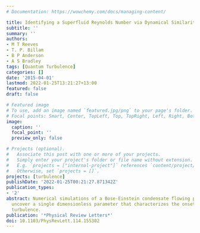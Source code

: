 ```yaml
---
# Documentation: https://wowchemy.com/docs/managing-content/

title: Identifying a Superfluid Reynolds Number via Dynamical Similarity
subtitle: ''
summary: ''
authors:
- M T Reeves
- T. P. Billam
- B P Anderson
- A S Bradley
tags: [Quantum Turbulence]
categories: []
date: '2015-04-01'
lastmod: 2022-01-25T13:21:27+13:00
featured: false
draft: false

# Featured image
# To use, add an image named `featured.jpg/png` to your page's folder.
# Focal points: Smart, Center, TopLeft, Top, TopRight, Left, Right, BottomLeft, Bottom, BottomRight.
image:
  caption: ''
  focal_point: ''
  preview_only: false

# Projects (optional).
#   Associate this post with one or more of your projects.
#   Simply enter your project's folder or file name without extension.
#   E.g. `projects = ["internal-project"]` references `content/project/deep-learning/index.md`.
#   Otherwise, set `projects = []`.
projects: [turbulence]
publishDate: '2022-01-25T00:21:27.871342Z'
publication_types:
- '2'
abstract: Numerical simulations of a Bose-Einstein condensate flowing past an obstacle
  uncover a single dimensionless parameter that characterizes the onset of superfluid
  turbulence.
publication: '*Physical Review Letters*'
doi: 10.1103/PhysRevLett.114.155302
---
```

